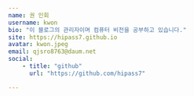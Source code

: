```yaml
---
name: 권 인회
username: kwon
bio: "이 블로그의 관리자이며 컴퓨터 비전을 공부하고 있습니다."
site: https://hipass7.github.io
avatar: kwon.jpeg
email: qjsro8763@daum.net
social:
    - title: "github"
      url: "https://github.com/hipass7"

---
```

